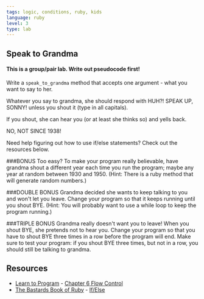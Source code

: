 ```yaml
---
tags: logic, conditions, ruby, kids
language: ruby
level: 3
type: lab
---
```


## Speak to Grandma
#### This is a group/pair lab. Write out pseudocode first!

Write a `speak_to_grandma` method that accepts one argument - what you want to say to her.

Whatever you say to grandma, she should respond with
HUH?! SPEAK UP, SONNY! unless you shout it (type in all capitals).

If you shout, she can hear you (or at least she thinks so) and yells back.

NO, NOT SINCE 1938!

Need help figuring out how to use if/else statements? Check out the resources below.

###BONUS
Too easy? To make your program really believable, have grandma shout a different year each time you run the program; maybe any year at random between 1930 and 1950. (Hint: There is a ruby method that will generate random numbers.) 

###DOUBLE BONUS
Grandma decided she wants to keep talking to you and won't let you leave. Change your program so that it keeps running until you shout BYE.  (Hint: You will probably want to use a while loop to keep the program running.)

###TRIPLE BONUS
Grandma really doesn't want you to leave! When you shout BYE, she pretends not to hear you. Change your program so that you have to shout BYE three times in a row before the program will end. Make sure to test your program: if you shout BYE three times, but not in a row, you should still be talking to grandma.


## Resources
* [Learn to Program](http://books.flatironschool.com/books/43?page=49) - [Chapter 6 Flow Control](https://pine.fm/LearnToProgram/?Chapter=06)
* [The Bastards Book of Ruby](http://ruby.bastardsbook.com/) - [If/Else](http://ruby.bastardsbook.com/chapters/ifelse/)

